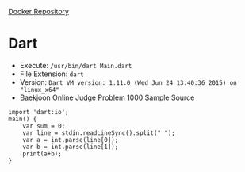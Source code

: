 [Docker Repository](https://registry.hub.docker.com/u/baekjoon/onlinejudge-dart)

# Dart

* Execute: `/usr/bin/dart Main.dart`
* File Extension: `dart`
* Version: `Dart VM version: 1.11.0 (Wed Jun 24 13:40:36 2015) on "linux_x64"`
* Baekjoon Online Judge [Problem 1000](https://www.acmicpc.net/problem/1000) Sample Source
````
import 'dart:io';
main() {
    var sum = 0;
    var line = stdin.readLineSync().split(" ");
    var a = int.parse(line[0]);
    var b = int.parse(line[1]);
    print(a+b);
}
````


